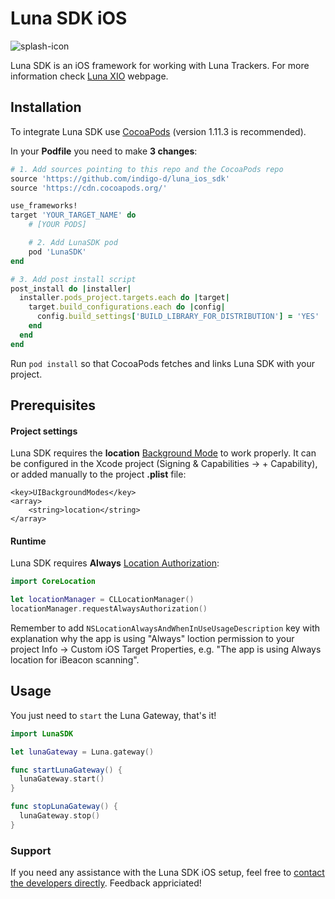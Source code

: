 # Luna SDK iOS
![splash-icon](https://user-images.githubusercontent.com/110383501/194293107-ecc432e4-8157-4769-a4bd-53eab51a52aa.png)

Luna SDK is an iOS framework for working with Luna Trackers. For more information check [Luna XIO](https://lunaxio.com) webpage.
​
## Installation

To integrate Luna SDK use [CocoaPods](https://cocoapods.org/) (version 1.11.3 is recommended).

In your **Podfile** you need to make **3 changes**:

```ruby
# 1. Add sources pointing to this repo and the CocoaPods repo
source 'https://github.com/indigo-d/luna_ios_sdk'
source 'https://cdn.cocoapods.org/'

use_frameworks!
target 'YOUR_TARGET_NAME' do
    # [YOUR PODS]

    # 2. Add LunaSDK pod
    pod 'LunaSDK'
end

# 3. Add post install script
post_install do |installer|
  installer.pods_project.targets.each do |target|
    target.build_configurations.each do |config|
      config.build_settings['BUILD_LIBRARY_FOR_DISTRIBUTION'] = 'YES'
    end
  end
end
```

Run ```pod install``` so that CocoaPods fetches and links Luna SDK with your project.

## Prerequisites

#### Project settings

Luna SDK requires the **location** [Background Mode](https://developer.apple.com/documentation/xcode/configuring-background-execution-modes) to work properly. It can be configured in the Xcode project (Signing & Capabilities -> + Capability), or added manually to the project **.plist** file:
```
<key>UIBackgroundModes</key>
<array>
    <string>location</string>
</array>
```
#### Runtime

Luna SDK requires **Always** [Location Authorization](https://developer.apple.com/documentation/corelocation/requesting_authorization_to_use_location_services):
```swift
import CoreLocation

let locationManager = CLLocationManager()
locationManager.requestAlwaysAuthorization()
```

Remember to add `NSLocationAlwaysAndWhenInUseUsageDescription` key with explanation why the app is using "Always" loction permission to your project Info -> Custom iOS Target Properties, e.g. "The app is using Always location for iBeacon scanning".

## Usage

You just need to `start` the Luna Gateway, that's it!

```swift
import LunaSDK

let lunaGateway = Luna.gateway()

func startLunaGateway() {
  lunaGateway.start()
}

func stopLunaGateway() {
  lunaGateway.stop()
}

```

### Support

If you need any assistance with the Luna SDK iOS setup, feel free to [contact the developers directly](mailto:mateusz@lunaxio.com). Feedback appriciated!

